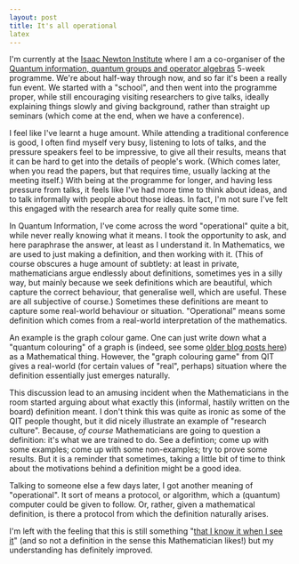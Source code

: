 ```yaml
---
layout: post
title: It's all operational
latex
---
```


I'm currently at the [Isaac Newton Institute](https://www.newton.ac.uk) where I am a co-organiser of the [Quantum information, quantum groups and operator algebras](https://www.newton.ac.uk/event/qia/) 5-week programme.  We're about half-way through now, and so far it's been a really fun event.  We started with a "school", and then went into the programme proper, while still encouraging visiting researchers to give talks, ideally explaining things slowly and giving background, rather than straight up seminars (which come at the end, when we have a conference).

I feel like I've learnt a huge amount.  While attending a traditional conference is good, I often find myself very busy, listening to lots of talks, and the pressure speakers feel to be impressive, to give all their results, means that it can be hard to get into the details of people's work.  (Which comes later, when you read the papers, but that requires time, usually lacking at the meeting itself.)  With being at the programme for longer, and having less pressure from talks, it feels like I've had more time to think about ideas, and to talk informally with people about those ideas.  In fact, I'm not sure I've felt this engaged with the research area for really quite some time.

In Quantum Information, I've come across the word "operational" quite a bit, while never really knowing what it means.  I took the opportunity to ask, and here paraphrase the answer, at least as I understand it.  In Mathematics, we are used to just making a definition, and then working with it.  (This of course obscures a huge amount of subtlety: at least in private, mathematicians argue endlessly about definitions, sometimes yes in a silly way, but mainly because we seek definitions which are beautiful, which capture the correct behaviour, that generalise well, which are useful.  These are all subjective of course.)  Sometimes these definitions are meant to capture some real-world behaviour or situation.  "Operational" means some definition which comes from a real-world interpretation of the mathematics.

<!--more-->

An example is the graph colour game.  One can just write down what a "quantum colouring" of a graph is (indeed, see some [older blog posts here](https://matthewdaws.github.io/blog/2023-07-07-quantum-chromatic-numbers.html)) as a Mathematical thing.  However, the "graph colouring game" from QIT gives a real-world (for certain values of "real", perhaps) situation where the definition essentially just emerges naturally.

This discussion lead to an amusing incident when the Mathematicians in the room started arguing about what exactly this (informal, hastily written on the board) definition meant.  I don't think this was quite as ironic as some of the QIT people thought, but it did nicely illustrate an example of "research culture".  Because, _of course_ Mathematicians are going to question a definition: it's what we are trained to do.  See a defintion; come up with some examples; come up with some non-examples; try to prove some results.  But it is a reminder that sometimes, taking a little bit of time to think about the motivations behind a definition might be a good idea.

Talking to someone else a few days later, I got another meaning of "operational".  It sort of means a protocol, or algorithm, which a (quantum) computer could be given to follow.  Or, rather, given a mathematical definition, is there a protocol from which the definition naturally arises.

I'm left with the feeling that this is still something "[that I know it when I see it](https://en.wikipedia.org/wiki/I_know_it_when_I_see_it)" (and so not a definition in the sense this Mathematician likes!) but my understanding has definitely improved.

